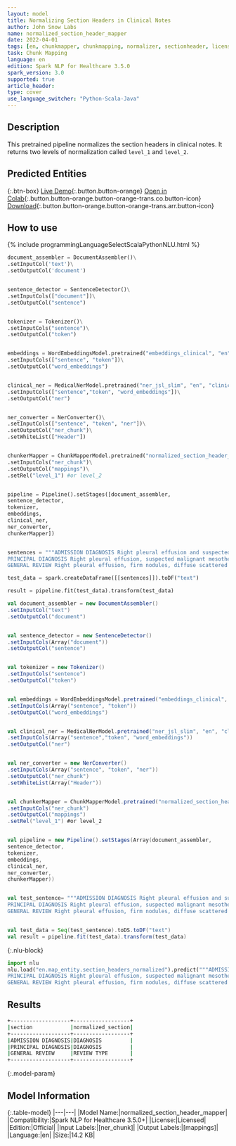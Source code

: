 ```yaml
---
layout: model
title: Normalizing Section Headers in Clinical Notes
author: John Snow Labs
name: normalized_section_header_mapper
date: 2022-04-01
tags: [en, chunkmapper, chunkmapping, normalizer, sectionheader, licensed, clinical]
task: Chunk Mapping
language: en
edition: Spark NLP for Healthcare 3.5.0
spark_version: 3.0
supported: true
article_header:
type: cover
use_language_switcher: "Python-Scala-Java"
---
```



## Description


This pretrained pipeline normalizes the section headers in clinical notes. It returns two levels of normalization called `level_1` and `level_2`.


## Predicted Entities

{:.btn-box}
[Live Demo](https://demo.johnsnowlabs.com/healthcare/NORMALIZED_SECTION_HEADER_MAPPER/){:.button.button-orange}
[Open in Colab](https://colab.research.google.com/github/JohnSnowLabs/spark-nlp-workshop/blob/master/tutorials/streamlit_notebooks/healthcare/NORMALIZED_SECTION_HEADER_MAPPER.ipynb){:.button.button-orange.button-orange-trans.co.button-icon}
[Download](https://s3.amazonaws.com/auxdata.johnsnowlabs.com/clinical/models/normalized_section_header_mapper_en_3.5.04.2_3.0_16488194861909098646707.zip){:.button.button-orange.button-orange-trans.arr.button-icon}


## How to use

<div class="tabs-box" markdown="1">
{% include programmingLanguageSelectScalaPythonNLU.html %}

```python
document_assembler = DocumentAssembler()\
.setInputCol('text')\
.setOutputCol('document')


sentence_detector = SentenceDetector()\
.setInputCols(["document"])\
.setOutputCol("sentence")


tokenizer = Tokenizer()\
.setInputCols("sentence")\
.setOutputCol("token")


embeddings = WordEmbeddingsModel.pretrained("embeddings_clinical", "en","clinical/models")\
.setInputCols(["sentence", "token"])\
.setOutputCol("word_embeddings")


clinical_ner = MedicalNerModel.pretrained("ner_jsl_slim", "en", "clinical/models")\
.setInputCols(["sentence","token", "word_embeddings"])\
.setOutputCol("ner")


ner_converter = NerConverter()\
.setInputCols(["sentence", "token", "ner"])\
.setOutputCol("ner_chunk")\
.setWhiteList(["Header"])


chunkerMapper = ChunkMapperModel.pretrained("normalized_section_header_mapper", "en", "clinical/models") \
.setInputCols("ner_chunk")\
.setOutputCol("mappings")\
.setRel("level_1") #or level_2


pipeline = Pipeline().setStages([document_assembler,
sentence_detector,
tokenizer, 
embeddings,
clinical_ner, 
ner_converter, 
chunkerMapper])


sentences = """ADMISSION DIAGNOSIS Right pleural effusion and suspected malignant mesothelioma.
PRINCIPAL DIAGNOSIS Right pleural effusion, suspected malignant mesothelioma.
GENERAL REVIEW Right pleural effusion, firm nodules, diffuse scattered throughout the right pleura and diaphragmatic surface."""

test_data = spark.createDataFrame([[sentences]]).toDF("text")

result = pipeline.fit(test_data).transform(test_data)
```
```scala
val document_assembler = new DocumentAssembler()
.setInputCol("text")
.setOutputCol("document")


val sentence_detector = new SentenceDetector()
.setInputCols(Array("document"))
.setOutputCol("sentence")


val tokenizer = new Tokenizer()
.setInputCols("sentence")
.setOutputCol("token")


val embeddings = WordEmbeddingsModel.pretrained("embeddings_clinical", "en","clinical/models")
.setInputCols(Array("sentence", "token"))
.setOutputCol("word_embeddings")


val clinical_ner = MedicalNerModel.pretrained("ner_jsl_slim", "en", "clinical/models")
.setInputCols(Array("sentence","token", "word_embeddings"))
.setOutputCol("ner")


val ner_converter = new NerConverter()
.setInputCols(Array("sentence", "token", "ner"))
.setOutputCol("ner_chunk")
.setWhiteList(Array("Header"))


val chunkerMapper = ChunkMapperModel.pretrained("normalized_section_header_mapper", "en", "clinical/models") 
.setInputCols("ner_chunk")
.setOutputCol("mappings")
.setRel("level_1") #or level_2


val pipeline = new Pipeline().setStages(Array(document_assembler,
sentence_detector,
tokenizer, 
embeddings,
clinical_ner, 
ner_converter, 
chunkerMapper))


val test_sentence= """ADMISSION DIAGNOSIS Right pleural effusion and suspected malignant mesothelioma.
PRINCIPAL DIAGNOSIS Right pleural effusion, suspected malignant mesothelioma.
GENERAL REVIEW Right pleural effusion, firm nodules, diffuse scattered throughout the right pleura and diaphragmatic surface."""


val test_data = Seq(test_sentence).toDS.toDF("text")
val result = pipeline.fit(test_data).transform(test_data)
```


{:.nlu-block}
```python
import nlu
nlu.load("en.map_entity.section_headers_normalized").predict("""ADMISSION DIAGNOSIS Right pleural effusion and suspected malignant mesothelioma.
PRINCIPAL DIAGNOSIS Right pleural effusion, suspected malignant mesothelioma.
GENERAL REVIEW Right pleural effusion, firm nodules, diffuse scattered throughout the right pleura and diaphragmatic surface.""")
```

</div>


## Results


```bash
+-------------------+------------------+
|section            |normalized_section|
+-------------------+------------------+
|ADMISSION DIAGNOSIS|DIAGNOSIS         |
|PRINCIPAL DIAGNOSIS|DIAGNOSIS         |
|GENERAL REVIEW     |REVIEW TYPE       |
+-------------------+------------------+
```


{:.model-param}
## Model Information


{:.table-model}
|---|---|
|Model Name:|normalized_section_header_mapper|
|Compatibility:|Spark NLP for Healthcare 3.5.0+|
|License:|Licensed|
|Edition:|Official|
|Input Labels:|[ner_chunk]|
|Output Labels:|[mappings]|
|Language:|en|
|Size:|14.2 KB|
<!--stackedit_data:
eyJoaXN0b3J5IjpbMTQ4NTk2MTA1Ml19
-->